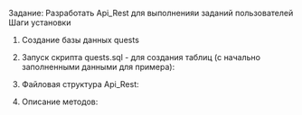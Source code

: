 Задание: Разработать Api_Rest для выполненияи заданий пользователей
Шаги установки
1. Создание базы данных quests
2. Запуск скрипта quests.sql  - для создания таблиц (с начально заполненными данными для примера):



3. Файловая структура Api_Rest:
4. Описание методов:

   
